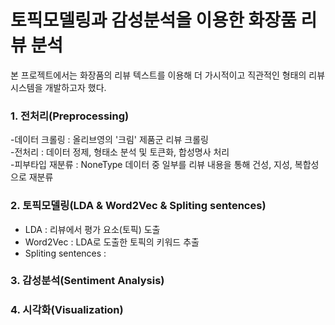 # 토픽모델링과 감성분석을 이용한 화장품 리뷰 분석
본 프로젝트에서는 화장품의 리뷰 텍스트를 이용해 더 가시적이고 직관적인 형태의 리뷰 시스템을 개발하고자 했다. 
### 1. 전처리(Preprocessing)  
-데이터 크롤링 : 올리브영의 '크림' 제품군 리뷰 크롤링  
-전처리 : 데이터 정제, 형태소 분석 및 토큰화, 합성명사 처리  
-피부타입 재분류 : NoneType 데이터 중 일부를 리뷰 내용을 통해 건성, 지성, 복합성으로 재분류
  
  
### 2. 토픽모델링(LDA & Word2Vec & Spliting sentences)
- LDA : 리뷰에서 평가 요소(토픽) 도출  
- Word2Vec : LDA로 도출한 토픽의 키워드 추출  
- Spliting sentences : 

### 3. 감성분석(Sentiment Analysis)

### 4. 시각화(Visualization)
